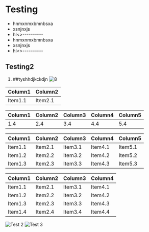 # Testing

- hnmxnmxbmnbsxa
- xsnjnxjs
- hl<>----------
- hnmxnmxbmnbsxa
- xsnjnxjs
- hl<>----------

## Testing2

1. ##tyshhdjkckdjn
   ![8](img/2023-05-09-23-25-47.png)

| Column1 | Column2 |
| ------- | ------- |
| Item1.1 | Item2.1 |

| Column1 | Column2 | Column3 | Column4 | Column5 |
| ------- | ------- | ------- | ------- | ------- |
| 1.4     | 2.4     | 3.4     | 4.4     | 5.4     |

| Column1 | Column2 | Column3 | Column4 | Column5 |
| ------- | ------- | ------- | ------- | ------- |
| Item1.1 | Item2.1 | Item3.1 | Item4.1 | Item5.1 |
| Item1.2 | Item2.2 | Item3.2 | Item4.2 | Item5.2 |
| Item1.3 | Item2.3 | Item3.3 | Item4.3 | Item5.3 |

| Column1 | Column2 | Column3 | Column4 |
| ------- | ------- | ------- | ------- |
| Item1.1 | Item2.1 | Item3.1 | Item4.1 |
| Item1.2 | Item2.2 | Item3.2 | Item4.2 |
| Item1.3 | Item2.3 | Item3.3 | Item4.3 |
| Item1.4 | Item2.4 | Item3.4 | Item4.4 |

![Test 2](img/2023-05-09-22-50-44.png)
![Test 3](img/2023-05-09-22-53-48.png)

